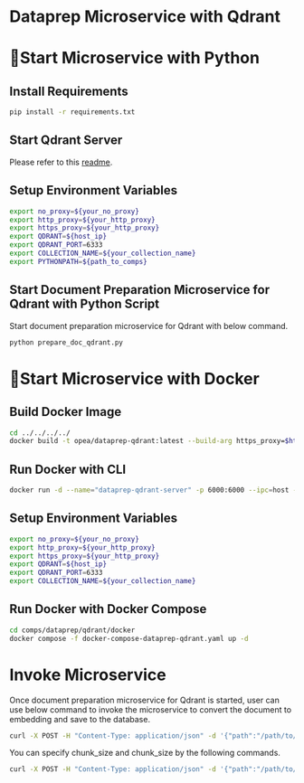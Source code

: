 # Dataprep Microservice with Qdrant

# 🚀Start Microservice with Python

## Install Requirements

```bash
pip install -r requirements.txt
```

## Start Qdrant Server

Please refer to this [readme](../../vectorstores/langchain/qdrant/README.md).

## Setup Environment Variables

```bash
export no_proxy=${your_no_proxy}
export http_proxy=${your_http_proxy}
export https_proxy=${your_http_proxy}
export QDRANT=${host_ip}
export QDRANT_PORT=6333
export COLLECTION_NAME=${your_collection_name}
export PYTHONPATH=${path_to_comps}
```

## Start Document Preparation Microservice for Qdrant with Python Script

Start document preparation microservice for Qdrant with below command.

```bash
python prepare_doc_qdrant.py
```

# 🚀Start Microservice with Docker

## Build Docker Image

```bash
cd ../../../../
docker build -t opea/dataprep-qdrant:latest --build-arg https_proxy=$https_proxy --build-arg http_proxy=$http_proxy -f comps/dataprep/qdrant/docker/Dockerfile .
```

## Run Docker with CLI

```bash
docker run -d --name="dataprep-qdrant-server" -p 6000:6000 --ipc=host -e http_proxy=$http_proxy -e https_proxy=$https_proxy opea/dataprep-qdrant:latest
```

## Setup Environment Variables

```bash
export no_proxy=${your_no_proxy}
export http_proxy=${your_http_proxy}
export https_proxy=${your_http_proxy}
export QDRANT=${host_ip}
export QDRANT_PORT=6333
export COLLECTION_NAME=${your_collection_name}
```

## Run Docker with Docker Compose

```bash
cd comps/dataprep/qdrant/docker
docker compose -f docker-compose-dataprep-qdrant.yaml up -d
```

# Invoke Microservice

Once document preparation microservice for Qdrant is started, user can use below command to invoke the microservice to convert the document to embedding and save to the database.

```bash
curl -X POST -H "Content-Type: application/json" -d '{"path":"/path/to/document"}' http://localhost:6000/v1/dataprep
```

You can specify chunk_size and chunk_size by the following commands.

```bash
curl -X POST -H "Content-Type: application/json" -d '{"path":"/path/to/document","chunk_size":1500,"chunk_overlap":100}' http://localhost:6000/v1/dataprep
```
